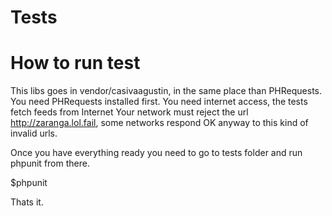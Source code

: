 Tests
=====

How to run test
===============

This libs goes in vendor/casivaagustin, in the same place than PHRequests. 
You need PHRequests installed first.
You need internet access, the tests fetch feeds from Internet
Your network must reject the url http://zaranga.lol.fail, some networks respond 
OK anyway to this kind of invalid urls.

Once you have everything ready you need to go to tests folder and run
phpunit from there.

$phpunit

Thats it.
